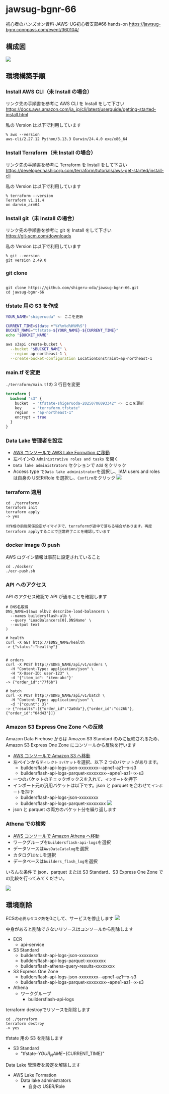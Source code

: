 # jawsug-bgnr-66
初心者のハンズオン資料
JAWS-UG初心者支部#66 hands-on
https://jawsug-bgnr.connpass.com/event/360104/


## 構成図

![](./img/img01.png)

## 環境構築手順

### Install AWS CLI（未 Install の場合）

リンク先の手順書を参考に AWS CLI を Install をして下さい
https://docs.aws.amazon.com/ja_jp/cli/latest/userguide/getting-started-install.html

私の Version は以下で利用しています

```
% aws --version
aws-cli/2.27.12 Python/3.13.3 Darwin/24.4.0 exe/x86_64
```

### Install Terraform（未 Install の場合）

リンク先の手順書を参考に Terraform を Install をして下さい  
https://developer.hashicorp.com/terraform/tutorials/aws-get-started/install-cli

私の Version は以下で利用しています

```
% terraform --version
Terraform v1.11.4
on darwin_arm64
```

### Install git（未 Install の場合）

リンク先の手順書を参考に git を Install をして下さい  
https://git-scm.com/downloads

私の Version は以下で利用しています

```
% git --version
git version 2.49.0
```

### git clone

```

git clone https://github.com/shigeru-oda/jawsug-bgnr-66.git
cd jawsug-bgnr-66

```

### tfstate 用の S3 を作成

```bash
YOUR_NAME="shigeruoda" <- ここを更新

CURRENT_TIME=$(date +"%Y%m%d%H%M%S")
BUCKET_NAME="tfstate-${YOUR_NAME}-${CURRENT_TIME}"
echo "$BUCKET_NAME"

aws s3api create-bucket \
  --bucket "$BUCKET_NAME" \
  --region ap-northeast-1 \
  --create-bucket-configuration LocationConstraint=ap-northeast-1
```

### main.tf を変更

`./terraform/main.tf`の 3 行目を変更

```./terraform/main.tf
terraform {
  backend "s3" {
    bucket  = "tfstate-shigeruoda-20250706093342" <- ここを更新
    key     = "terraform.tfstate"
    region  = "ap-northeast-1"
    encrypt = true
  }
}
```

### Data Lake 管理者を設定

- [AWS コンソールで AWS Lake Formation に移動](https://ap-northeast-1.console.aws.amazon.com/lakeformation/home?region=ap-northeast-1#firstRun)
- 左ペインの `Administrative roles and tasks` を開く
- `Data lake administrators` セクションで `Add` をクリック
- Access type で`Data lake administrator`を選択し、IAM users and roles は自身の USER/Role を選択し、`Confirm`をクリック
  ![](./img/img02.png)

### terraform 適用

```
cd ./terraform/
terraform init
terraform apply
-> yes

※作成の前後関係設定がイマイチで、terraformが途中で落ちる場合があります。再度terraform applyすることで正常終了ことを確認しています
```

### docker image の push

AWS ログイン情報は事前に設定されていること

```
cd ./docker/
./ecr-push.sh
```

### API へのアクセス

API のアクセス確認で API が通ることを確認します

```
# DNS名取得
DNS_NAME=$(aws elbv2 describe-load-balancers \
  --names buildersflash-alb \
  --query 'LoadBalancers[0].DNSName' \
  --output text
)

# health
curl -X GET http://$DNS_NAME/health
-> {"status":"healthy"}


# orders
curl -X POST http://$DNS_NAME/api/v1/orders \
  -H "Content-Type: application/json" \
  -H "X-User-ID: user-123" \
  -d '{"item_id": "item-abc"}'
-> {"order_id":"77f6b"}

# batch
curl -X POST http://$DNS_NAME/api/v1/batch \
  -H "Content-Type: application/json" \
  -d '{"count": 3}'
-> {"results":[{"order_id":"2a0da"},{"order_id":"cc26b"},{"order_id":"04d43"}]}
```

### Amazon S3 Express One Zone への反映

Amazon Data Firehose からは Amazon S3 Standard のみに反映されるため、Amazon S3 Express One Zone にコンソールから反映を行います

- [AWS コンソールで Amazon S3 へ移動](https://ap-northeast-1.console.aws.amazon.com/s3/get-started?region=ap-northeast-1)
- 左ペインから`ディレクトリバケット`を選択、以下 2 つのバケットがあります。
  - buildersflash-api-logs-json-xxxxxxxx--apne1-az1--x-s3
  - buildersflash-api-logs-parquet-xxxxxxxx--apne1-az1--x-s3
- 一つのバケットのチェックボックスを入れて、`インポート`を押下
  [](./img/img03.png)
- インポート元の汎用バケットは以下です。json と parquet を合わせて`インポート`を押下
  - buildersflash-api-logs-json-xxxxxxxx
  - buildersflash-api-logs-parquet-xxxxxxxx
    ![](./img/img04.png)
- json と parquet の両方のバケット分を繰り返します

### Athena での検索

- [AWS コンソールで Amazon Athena へ移動](https://ap-northeast-1.console.aws.amazon.com/athena/home?region=ap-northeast-1)
- ワークグループを`buildersflash-api-logs`を選択
- データソースは`AwsDataCatalog`を選択
- カタログは`なし`を選択
- データベースは`builders_flash_log`を選択

いろんな条件で json、parquet または S3 Standard、S3 Express One Zone での比較を行ってみてください。

![](./img/img05.png)

## 環境削除
ECSの`必要なタスク数`を0にして、サービスを停止します
![](./img/img06.png)

中身があると削除できないリソースはコンソールから削除します
- ECR
  - api-service
- S3 Standard
  - buildersflash-api-logs-json-xxxxxxxx
  - buildersflash-api-logs-parquet-xxxxxxxx
  - buildersflash-athena-query-results-xxxxxxxx
- S3 Express One Zone
  - buildersflash-api-logs-json-xxxxxxxx--apne1-az1--x-s3
  - buildersflash-api-logs-parquet-xxxxxxxx--apne1-az1--x-s3
- Athena
  - ワークグループ
    - buildersflash-api-logs

terraform destroyでリソースを削除します
```
cd ./terraform
terraform destroy
-> yes
```

tfstate 用の S3 を削除します
- S3 Standard
  - "tfstate-${YOUR_NAME}-${CURRENT_TIME}"

Data Lake 管理者を設定を解除します
- AWS Lake Formation
  - Data lake administrators
    - 自身の USER/Role
